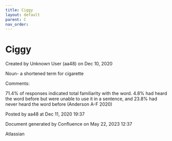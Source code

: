 ```yaml
---
title: Ciggy
layout: default
parent: C
nav_order:
---
```


# Ciggy

Created by  Unknown User (aa48) on Dec 10, 2020

Noun- a shortened term for cigarette

Comments:

71.4% of responses indicated total familiarity with the word. 4.8% had heard the word before but were unable to use it in a sentence, and 23.8% had never heard the word before (Anderson A-F 2020)

Posted by aa48 at Dec 11, 2020 19:37

Document generated by Confluence on May 22, 2023 12:37

Atlassian
